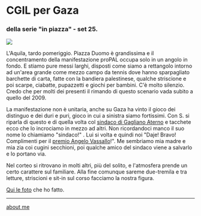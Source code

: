 # CGIL per Gaza  
### della serie "in piazza" - set 25. 

![](https://live.staticflickr.com/65535/54799610433_6247f74ab5_c.jpg) 

L'Aquila, tardo pomeriggio. Piazza Duomo è grandissima e il concentramento della manifestazione proPAL occupa solo in un angolo in fondo. E stiamo pure messi larghi, disposti come siamo a rettangolo intorno ad un'area grande come mezzo campo da tennis dove hanno sparpagliato barchette di carta, fatte con la bandiera palestinese, qualche striscione e poi scarpe, ciabatte, pupazzetti e giochi per bambini. C'è molto silenzio. Credo che per  molti dei presenti il rimando di questo scenario vada subito a quello del 2009.  

La manifestazione non è unitaria, anche su Gaza ha vinto il gioco dei distinguo e dei duri e puri, gioco in cui a sinistra siamo fortissimi. Con S. si riparla di questo e di quella volta col [sindaco di Gagliano Aterno](https://cacioman.substack.com/p/sobrieta) e tacchete ecco che lo incrociamo in mezzo ad altri. Non ricordandoci manco il suo nome lo chiamiamo "sindaco!" . Lui si volta e quindi noi "Daje! Bravo! Complimenti per il [premio Angelo Vassallo](https://abruzzolive.it/il-sindaco-di-gagliano-aterno-luca-santilli-vince-il-premio-angelo-vassallo/)!". Me sembriamo mia madre e mia zia coi cugini secchioni, poi qualche amico del sindaco viene a salvarlo e lo portano via.  

Nel corteo si ritrovano in molti altri, più del solito, e l'atmosfera prende un certo carattere sul familiare. Alla fine comunque sareme due-tremila e tra letture, striscioni e sit-in sul corso facciamo la nostra figura.    

[Qui le foto](https://www.flickr.com/gp/cacioman/0q4x4zdg2u) che ho fatto.

---  
[about me](https://about.me/cacioman)
